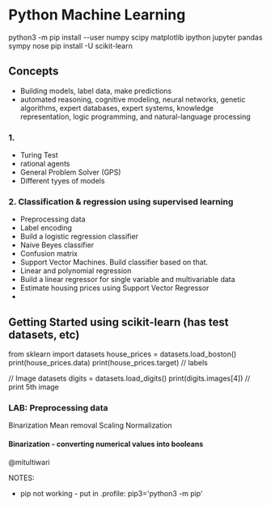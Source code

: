 # Python Machine Learning

python3 -m pip install --user numpy scipy matplotlib ipython jupyter pandas sympy nose
pip install -U scikit-learn

## Concepts

- Building models, label data, make predictions
- automated reasoning, cognitive modeling, neural networks, genetic algorithms, expert databases, expert systems, knowledge representation, logic programming, and natural-language processing

### 1.

- Turing Test
- rational agents
- General Problem Solver (GPS)
- Different tyyes of models

### 2. Classification & regression using supervised learning

- Preprocessing data
- Label encoding
- Build a logistic regression classifier
- Naive Beyes classifier
- Confusion matrix
- Support Vector Machines. Build classifier based on that.
- Linear and polynomial regression
- Build a linear regressor for single variable and multivariable data
- Estimate housing prices using Support Vector Regressor
- 



## Getting Started using scikit-learn (has test datasets, etc)

from sklearn import datasets
house_prices = datasets.load_boston()
print(house_prices.data)
print(house_prices.target) // labels

// Image datasets
digits = datasets.load_digits()
print(digits.images[4]) // print 5th image


### LAB: Preprocessing data

Binarization
Mean removal
Scaling
Normalization

#### Binarization - converting numerical values into booleans




@mitultiwari

NOTES:

- pip not working - put in .profile: pip3='python3 -m pip'